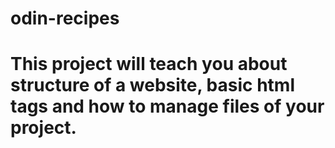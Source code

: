 # odin-recipes
# This project will teach you about structure of a website, basic html tags and how to manage files of your project.

